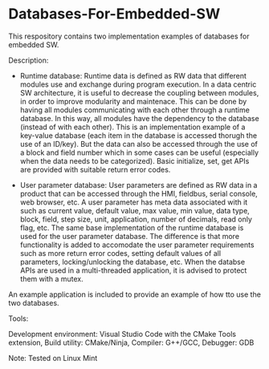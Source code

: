 # Databases-For-Embedded-SW
This respository contains two implementation examples of databases for embedded SW.

Description:

- Runtime database:
Runtime data is defined as RW data that different modules use and exchange during program execution.
In a data centric SW architecture, it is useful to decrease the coupling between modules, in order to improve
modularity and maintenace. This can be done by having all modules communicating with each other through a runtime database.
In this way, all modules have the dependency to the database (instead of with each other). This is an implementation example 
of a key-value database (each item in the database is accessed thorugh the use of an ID/key). But the data can also be 
accessed through the use of a block and field number which in some cases can be useful (especially when the data needs to be categorized).
Basic initialize, set, get APIs are provided with suitable return error codes.

- User parameter database:
User parameters are defined as RW data in a product that can be accessed through the HMI, fieldbus, serial console, web browser, etc.
A user parameter has meta data associated with it such as current value, default value, max value, min value, data type, block, field, 
step size, unit, application, number of decimals, read only flag, etc. The same base implementation of the runtime database is used 
for the user parameter database. The difference is that more functionality is added to accomodate the user parameter requirements 
such as more return error codes, setting default values of all parameters, locking/unlocking the database, etc. When the databse APIs
are used in a multi-threaded application, it is advised to protect them with a mutex.

An example application is included to provide an example of how tto use the two databases.

Tools:

Development environment: Visual Studio Code with the CMake Tools extension, Build utility: CMake/Ninja, Compiler: G++/GCC, Debugger: GDB

Note: Tested on Linux Mint
